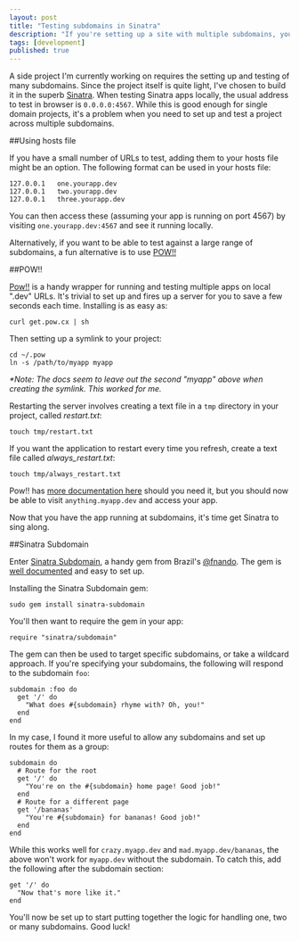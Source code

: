 ```yaml
---
layout: post
title: "Testing subdomains in Sinatra"
description: "If you're setting up a site with multiple subdomains, your 4,5,6,7 might need a little 1,2,3."
tags: [development]
published: true
---
```

A side project I'm currently working on requires the setting up and testing of many subdomains. Since the project itself is quite light, I've chosen to build it in the superb [Sinatra][1]. When testing Sinatra apps locally, the usual address to test in browser is <code>0.0.0.0:4567</code>. While this is good enough for single domain projects, it's a problem when you need to set up and test a project across multiple subdomains.

##Using hosts file

If you have a small number of URLs to test, adding them to your hosts file might be an option. The following format can be used in your hosts file:

	127.0.0.1	one.yourapp.dev
	127.0.0.1	two.yourapp.dev
	127.0.0.1	three.yourapp.dev

You can then access these (assuming your app is running on port 4567) by visiting <code>one.yourapp.dev:4567</code> and see it running locally.

Alternatively, if you want to be able to test against a large range of subdomains, a fun alternative is to use [POW!!][4]

##POW!!

[Pow!!][4] is a handy wrapper for running and testing multiple apps on local ".dev" URLs. It's trivial to set up and fires up a server for you to save a few seconds each time. Installing is as easy as:

	curl get.pow.cx | sh

Then setting up a symlink to your project:

	cd ~/.pow
    ln -s /path/to/myapp myapp

*\*Note: The docs seem to leave out the second "myapp" above when creating the symlink. This worked for me.*

Restarting the server involves creating a text file in a <code>tmp</code> directory in your project, called *restart.txt*:

	touch tmp/restart.txt

If you want the application to restart every time you refresh, create a text file called *always_restart.txt*:

	touch tmp/always_restart.txt

Pow!! has [more documentation here][5] should you need it, but you should now be able to visit <code>anything.myapp.dev</code> and access your app.

Now that you have the app running at subdomains, it's time get Sinatra to sing along.

##Sinatra Subdomain

Enter [Sinatra Subdomain][2], a handy gem from Brazil's [@fnando][3]. The gem is [well documented][2] and easy to set up. 

Installing the Sinatra Subdomain gem:

	sudo gem install sinatra-subdomain

You'll then want to require the gem in your app:

	require "sinatra/subdomain"

The gem can then be used to target specific subdomains, or take a wildcard approach. If you're specifying your subdomains, the following will respond to the subdomain <code>foo</code>:

	subdomain :foo do
	  get '/' do
	    "What does #{subdomain} rhyme with? Oh, you!"
	  end
	end

In my case, I found it more useful to allow any subdomains and set up routes for them as a group:

	subdomain do
	  # Route for the root
	  get '/' do
	    "You're on the #{subdomain} home page! Good job!"
	  end
	  # Route for a different page
	  get '/bananas'
	    "You're #{subdomain} for bananas! Good job!"
	  end
	end

While this works well for <code>crazy.myapp.dev</code> and <code>mad.myapp.dev/bananas</code>, the above won't work for <code>myapp.dev</code> without the subdomain. To catch this, add the following after the subdomain section:

	get '/' do
	  "Now that's more like it."
	end

You'll now be set up to start putting together the logic for handling one, two or many subdomains. Good luck!

[1]: http://www.sinatrarb.com/
[2]: http://rubydoc.info/gems/sinatra-subdomain/0.1.2/frames
[3]: https://twitter.com/fnando
[4]: http://pow.cx
[5]: http://pow.cx/manual.html
